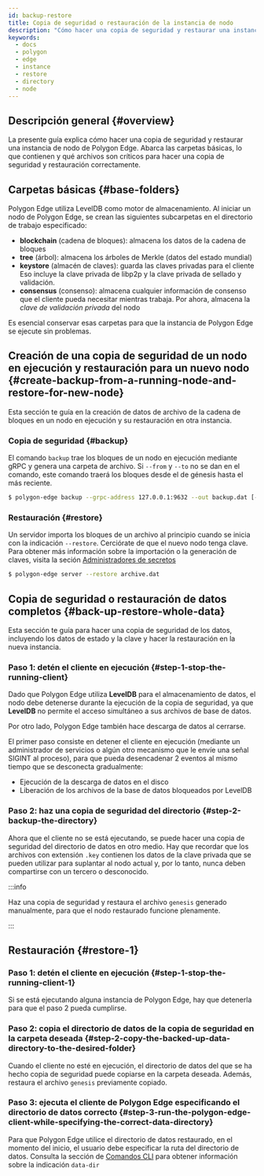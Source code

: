 ```yaml
---
id: backup-restore
title: Copia de seguridad o restauración de la instancia de nodo
description: "Cómo hacer una copia de seguridad y restaurar una instancia de nodo de Polygon Edge."
keywords:
  - docs
  - polygon
  - edge
  - instance
  - restore
  - directory
  - node
---
```


## Descripción general {#overview}

La presente guía explica cómo hacer una copia de seguridad y restaurar una instancia de nodo de Polygon Edge.
Abarca las carpetas básicas, lo que contienen y qué archivos son críticos para hacer una copia de seguridad y restauración correctamente.

## Carpetas básicas {#base-folders}

Polygon Edge utiliza LevelDB como motor de almacenamiento.
Al iniciar un nodo de Polygon Edge, se crean las siguientes subcarpetas en el directorio de trabajo especificado:
* **blockchain** (cadena de bloques): almacena los datos de la cadena de bloques
* **tree** (árbol): almacena los árboles de Merkle (datos del estado mundial)
* **keystore** (almacén de claves): guarda las claves privadas para el cliente Eso incluye la clave privada de libp2p y la clave privada de sellado y validación.
* **consensus** (consenso): almacena cualquier información de consenso que el cliente pueda necesitar mientras trabaja. Por ahora, almacena la *clave de validación privada* del nodo

Es esencial conservar esas carpetas para que la instancia de Polygon Edge se ejecute sin problemas.

## Creación de una copia de seguridad de un nodo en ejecución y restauración para un nuevo nodo {#create-backup-from-a-running-node-and-restore-for-new-node}

Esta sección te guía en la creación de datos de archivo de la cadena de bloques en un nodo en ejecución y su restauración en otra instancia.

### Copia de seguridad {#backup}

El comando `backup` trae los bloques de un nodo en ejecución mediante gRPC y genera una carpeta de archivo. Si `--from` y `--to` no se dan en el comando, este comando traerá los bloques desde el de génesis hasta el más reciente.

```bash
$ polygon-edge backup --grpc-address 127.0.0.1:9632 --out backup.dat [--from 0x0] [--to 0x100]
```

### Restauración {#restore}

Un servidor importa los bloques de un archivo al principio cuando se inicia con la indicación `--restore`. Cerciórate de que el nuevo nodo tenga clave. Para obtener más información sobre la importación o la generación de claves, visita la seción [Administradores de secretos](/docs/edge/configuration/secret-managers/set-up-aws-ssm)

```bash
$ polygon-edge server --restore archive.dat
```

## Copia de seguridad o restauración de datos completos {#back-up-restore-whole-data}

Esta sección te guía para hacer una copia de seguridad de los datos, incluyendo los datos de estado y la clave y hacer la restauración en la nueva instancia.

### Paso 1: detén el cliente en ejecución {#step-1-stop-the-running-client}

Dado que Polygon Edge utiliza **LevelDB** para el almacenamiento de datos, el nodo debe detenerse durante la ejecución de la copia de seguridad,
ya que **LevelDB** no permite el acceso simultáneo a sus archivos de base de datos.

Por otro lado, Polygon Edge también hace descarga de datos al cerrarse.

El primer paso consiste en detener el cliente en ejecución (mediante un administrador de servicios o algún otro mecanismo que le envíe una señal SIGINT al proceso),
para que pueda desencadenar 2 eventos al mismo tiempo que se desconecta gradualmente:
* Ejecución de la descarga de datos en el disco
* Liberación de los archivos de la base de datos bloqueados por LevelDB

### Paso 2: haz una copia de seguridad del directorio {#step-2-backup-the-directory}

Ahora que el cliente no se está ejecutando, se puede hacer una copia de seguridad del directorio de datos en otro medio.
Hay que recordar que los archivos con extensión `.key` contienen los datos de la clave privada que se pueden utilizar para suplantar al nodo actual
y, por lo tanto, nunca deben compartirse con un tercero o desconocido.

:::info

Haz una copia de seguridad y restaura el archivo `genesis` generado manualmente, para que el nodo restaurado funcione plenamente.

:::

## Restauración {#restore-1}

### Paso 1: detén el cliente en ejecución {#step-1-stop-the-running-client-1}

Si se está ejecutando alguna instancia de Polygon Edge, hay que detenerla para que el paso 2 pueda cumplirse.

### Paso 2: copia el directorio de datos de la copia de seguridad en la carpeta deseada {#step-2-copy-the-backed-up-data-directory-to-the-desired-folder}

Cuando el cliente no esté en ejecución, el directorio de datos del que se ha hecho copia de seguridad puede copiarse en la carpeta deseada.
Además, restaura el archivo `genesis` previamente copiado.

### Paso 3: ejecuta el cliente de Polygon Edge especificando el directorio de datos correcto {#step-3-run-the-polygon-edge-client-while-specifying-the-correct-data-directory}

Para que Polygon Edge utilice el directorio de datos restaurado, en el momento del inicio, el usuario debe especificar la ruta del
directorio de datos. Consulta la sección de [Comandos CLI](/docs/edge/get-started/cli-commands) para obtener información sobre la indicación `data-dir`
